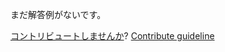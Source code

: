 
まだ解答例がないです。

[コントリビュートしませんか](https://github.com/BFEdev/BFE.dev-solutions/blob/main/question/300ms_ja.md)?  [Contribute guideline](https://github.com/BFEdev/BFE.dev-solutions#how-to-contribute)
